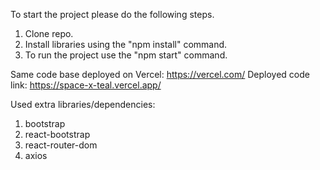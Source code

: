 To start the project please do the following steps.

1.  Clone repo.
2.  Install libraries using  the "npm install" command.
3.  To run the project use the "npm start" command.

Same code base deployed on Vercel: https://vercel.com/
Deployed code link: https://space-x-teal.vercel.app/

Used extra libraries/dependencies:
1. bootstrap
2. react-bootstrap
3. react-router-dom
4. axios
   

